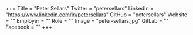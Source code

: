 +++
Title = "Peter Sellars"
Twitter = "petersellars"
LinkedIn = "https://www.linkedin.com/in/petersellars"
GitHub = "petersellars"
Website = ""
Employer = ""
Role = ""
Image = "peter-sellars.jpg"
GitLab = ""
Facebook = ""
+++
